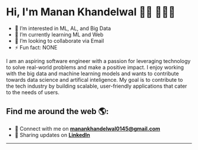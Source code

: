 # Hi, I'm Manan Khandelwal 👋🏾 👨🏾‍💻
- 👀 I’m interested in ML, AL, and Big Data
- 🌱 I’m currently learning ML and Web
- 💞️ I’m looking to collaborate via Email
- ⚡ Fun fact: NONE


<!---
Maverick7728/Maverick7728 is a ✨ special ✨ repository because its `README.md` (this file) appears on your GitHub profile.
You can click the Preview link to take a look at your changes.
--->


I am an aspiring software engineer with a passion for leveraging technology to solve real-world problems and make a positive impact. I enjoy working with the big data and machine learning models and wants to contribute towards data science and artifical inteligence. My goal is to contribute to the tech industry by building scalable, user-friendly applications that cater to the needs of users.

## Find me around the web 🌎:
- 📧 Connect with me on **manankhandelwal0145@gmail.com** 
- 💼 Sharing updates on **[LinkedIn](https://www.linkedin.com/in/manan-khandelwal-007415251/)**

---




